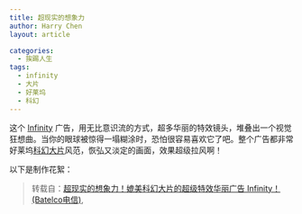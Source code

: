 ```yaml
---
title: 超现实的想象力
author: Harry Chen
layout: article

categories:
  - 挨踢人生
tags:
  - infinity
  - 大片
  - 好莱坞
  - 科幻
---
```


  这个 [Infinity][1] 广告，用无比意识流的方式，超多华丽的特效镜头，堆叠出一个视觉狂想曲。当你的眼球被惊得一塌糊涂时，恐怕很容易喜欢它了吧。整个广告都非常好莱坞[科幻大片][2]风范，恢弘又淡定的画面，效果超级拉风啊！

  以下是制作花絮：

> 转载自：[超现实的想象力！媲美科幻大片的超级特效华丽广告 Infinity！ (Batelco电信)][1],

   [1]: http://www.ipc.me/batelco-infinity.html
   [2]: http://www.ipc.me/batelco-infinity%20.html
